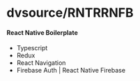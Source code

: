 # dvsource/RNTRRNFB
#### React Native Boilerplate

- Typescript
- Redux
- React Navigation
- Firebase Auth | React Native Firebase
